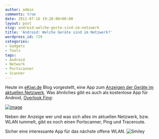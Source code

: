 ```yaml
---
author: admin
comments: true
date: 2011-07-16 19:28:00+00:00
layout: post
slug: android-welche-gerte-sind-im-netzwerk
title: 'Android: Welche Geräte sind im Netzwerk?'
wordpress_id: 729
categories:
- Gadgets
- Tools
tags:
- Android
- Network
- Portscanner
- Scanner
---
```


Heute im [eKiwi.de](http://www.ekiwi.de) Blog vorgestellt, eine App zum [Anzeigen der Geräte im aktuellen Netzwerk](http://blog.ekiwi.de/?p=583). Was ähnliches gibt es auch als kostenlose App für Android, [Overlook Fing](https://market.android.com/details?id=com.overlook.android.fing):

[![image](https://andydunkel.net/assets/uploads/2011/07/image_thumb4.png)](https://andydunkel.net/assets/uploads/2011/07/image12.png)

Neben der Anzeige wer und was sich alles im aktuellen Netzwerk, bzw. WLAN tummelt, gibt es noch einen Portscanner, Ping und Traceroute.

Sicher eine interessante App für das nächste offene WLAN. ![Smiley](https://andydunkel.net/assets/uploads/2011/07/wlEmoticon-smile3.png)
